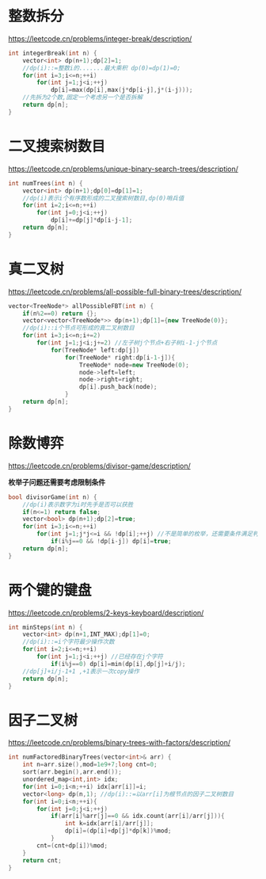 # 整数拆分

https://leetcode.cn/problems/integer-break/description/

```c++
int integerBreak(int n) {
    vector<int> dp(n+1);dp[2]=1;
    //dp(i)::=整数i的.......最大乘积 dp(0)=dp(1)=0;
    for(int i=3;i<=n;++i)
        for(int j=1;j<i;++j)
            dp[i]=max(dp[i],max(j*dp[i-j],j*(i-j)));
    //先拆为2个数,固定一个考虑另一个是否拆解
    return dp[n];
}
```

# 二叉搜索树数目

https://leetcode.cn/problems/unique-binary-search-trees/description/

```c++
int numTrees(int n) {
    vector<int> dp(n+1);dp[0]=dp[1]=1;
    //dp(i)表示i个有序数形成的二叉搜索树数目,dp(0)哨兵值
    for(int i=2;i<=n;++i)
        for(int j=0;j<i;++j)
            dp[i]+=dp[j]*dp[i-j-1];
    return dp[n];
}
```

# 真二叉树

https://leetcode.cn/problems/all-possible-full-binary-trees/description/

```c++
vector<TreeNode*> allPossibleFBT(int n) {
    if(n%2==0) return {};
    vector<vector<TreeNode*>> dp(n+1);dp[1]={new TreeNode(0)};
    //dp(i)::i个节点可形成的真二叉树数目
    for(int i=3;i<=n;i+=2)
        for(int j=1;j<i;j+=2) //左子树j个节点+右子树i-1-j个节点
            for(TreeNode* left:dp[j])
                for(TreeNode* right:dp[i-1-j]){
                    TreeNode* node=new TreeNode(0);
                    node->left=left;
                    node->right=right;
                    dp[i].push_back(node);
                }
    return dp[n];
}
```

# 除数博弈

https://leetcode.cn/problems/divisor-game/description/

**枚举子问题还需要考虑限制条件**

```c++
bool divisorGame(int n) {
    //dp(i)表示数字为i时先手是否可以获胜
    if(n<=1) return false;
    vector<bool> dp(n+1);dp[2]=true;
    for(int i=3;i<=n;++i)
        for(int j=1;j*j<=i && !dp[i];++j) //不是简单的枚举，还需要条件满足判断
            if(i%j==0 && !dp[i-j]) dp[i]=true; 
    return dp[n];
}
```

# 两个键的键盘

https://leetcode.cn/problems/2-keys-keyboard/description/

```c++
int minSteps(int n) {
    vector<int> dp(n+1,INT_MAX);dp[1]=0;
    //dp(i)::=i个字符最少操作次数
    for(int i=2;i<=n;++i)
        for(int j=1;j<i;++j) //已经存在j个字符
            if(i%j==0) dp[i]=min(dp[i],dp[j]+i/j);
    //dp[j]+i/j-1+1 ,+1表示一次copy操作
    return dp[n];
}
```

# 因子二叉树

https://leetcode.cn/problems/binary-trees-with-factors/description/

```c++
int numFactoredBinaryTrees(vector<int>& arr) {
    int n=arr.size(),mod=1e9+7;long cnt=0;
    sort(arr.begin(),arr.end());
    unordered_map<int,int> idx;
    for(int i=0;i<n;++i) idx[arr[i]]=i;
    vector<long> dp(n,1); //dp(i)::=以arr[i]为根节点的因子二叉树数目
    for(int i=0;i<n;++i){
        for(int j=0;j<i;++j)
            if(arr[i]%arr[j]==0 && idx.count(arr[i]/arr[j])){
                int k=idx[arr[i]/arr[j]];
                dp[i]=(dp[i]+dp[j]*dp[k])%mod;
            }
        cnt=(cnt+dp[i])%mod;
    }
    return cnt;
}
```

